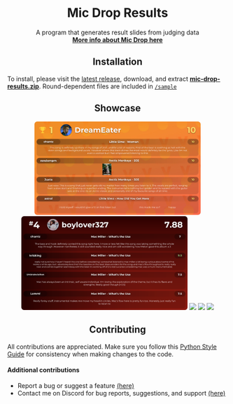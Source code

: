 <h1 align="center">Mic Drop Results</h1>

<p align="center">
  A program that generates result slides from judging data<br>
  <a href="https://discord.gg/ZeGWzgvFcR"><b>More info about Mic Drop here</b></a>
</p>


<h2 align="center">Installation</h2>

To install, please visit the [latest release](https://github.com/banz04/mic-drop-results/releases/), download, and extract [**mic-drop-results.zip**](https://github.com/banz04/mic-drop-results/releases/latest/download/mic-drop-results.zip). Round-dependent files are included in [`/sample`](./sample)


<h2 align="center">Showcase</h2>

<p align="center">
  <a href="https://raw.githubusercontent.com/banz04/mic-drop-results/main/.github/assets/showcase/1.png"><img src=".github/assets/showcase/1.png" width=380></a>
  <a href="https://raw.githubusercontent.com/banz04/mic-drop-results/main/.github/assets/showcase/2.png"><img src=".github/assets/showcase/2.png" width=380></a>
  <a href="https://raw.githubusercontent.com/banz04/mic-drop-results/main/.github/assets/showcase/3.png"><img src=".github/assets/showcase/3.png" width=380></a>
  <a href="https://raw.githubusercontent.com/banz04/mic-drop-results/main/.github/assets/showcase/4.png"><img src=".github/assets/showcase/4.png" width=380></a>
  <a href="https://raw.githubusercontent.com/banz04/mic-drop-results/main/.github/assets/showcase/5.png"><img src=".github/assets/showcase/5.png" width=380></a>
</p>


<h2 align="center">Contributing</h2>

All contributions are appreciated. Make sure you follow this [Python Style Guide](https://peps.python.org/pep-0008/) for consistency when making changes to the code.

#### Additional contributions
- Report a bug or suggest a feature [(here)](https://github.com/banz04/mic-drop-results/issues/new/choose)
- Contact me on Discord for bug reports, suggestions, and support [(here)](https://discord.com/users/1010885414850154587)
